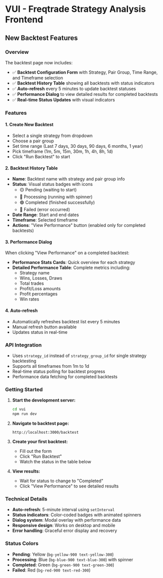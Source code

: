 # VUI - Freqtrade Strategy Analysis Frontend

## New Backtest Features

### Overview
The backtest page now includes:
- ✅ **Backtest Configuration Form** with Strategy, Pair Group, Time Range, and Timeframe selection
- ✅ **Backtest History Table** showing all backtests with status indicators
- ✅ **Auto-refresh** every 5 minutes to update backtest statuses
- ✅ **Performance Dialog** to view detailed results for completed backtests
- ✅ **Real-time Status Updates** with visual indicators

### Features

#### 1. Create New Backtest
- Select a single strategy from dropdown
- Choose a pair group
- Set time range (Last 7 days, 30 days, 90 days, 6 months, 1 year)
- Pick timeframe (1m, 5m, 15m, 30m, 1h, 4h, 8h, 1d)
- Click "Run Backtest" to start

#### 2. Backtest History Table
- **Name**: Backtest name with strategy and pair group info
- **Status**: Visual status badges with icons
  - 🟡 Pending (waiting to start)
  - 🔵 Processing (running with spinner)
  - 🟢 Completed (finished successfully)
  - 🔴 Failed (error occurred)
- **Date Range**: Start and end dates
- **Timeframe**: Selected timeframe
- **Actions**: "View Performance" button (enabled only for completed backtests)

#### 3. Performance Dialog
When clicking "View Performance" on a completed backtest:
- **Performance Stats Cards**: Quick overview for each strategy
- **Detailed Performance Table**: Complete metrics including:
  - Strategy name
  - Wins, Losses, Draws
  - Total trades
  - Profit/Loss amounts
  - Profit percentages
  - Win rates

#### 4. Auto-refresh
- Automatically refreshes backtest list every 5 minutes
- Manual refresh button available
- Updates status in real-time

### API Integration
- Uses `strategy_id` instead of `strategy_group_id` for single strategy backtesting
- Supports all timeframes from 1m to 1d
- Real-time status polling for backtest progress
- Performance data fetching for completed backtests

### Getting Started

1. **Start the development server:**
   ```bash
   cd vui
   npm run dev
   ```

2. **Navigate to backtest page:**
   ```
   http://localhost:3000/backtest
   ```

3. **Create your first backtest:**
   - Fill out the form
   - Click "Run Backtest"
   - Watch the status in the table below

4. **View results:**
   - Wait for status to change to "Completed"
   - Click "View Performance" to see detailed results

### Technical Details

- **Auto-refresh**: 5-minute interval using `setInterval`
- **Status indicators**: Color-coded badges with animated spinners
- **Dialog system**: Modal overlay with performance data
- **Responsive design**: Works on desktop and mobile
- **Error handling**: Graceful error display and recovery

### Status Colors
- **Pending**: Yellow (`bg-yellow-900 text-yellow-300`)
- **Processing**: Blue (`bg-blue-900 text-blue-300`) with spinner
- **Completed**: Green (`bg-green-900 text-green-300`)
- **Failed**: Red (`bg-red-900 text-red-300`) 